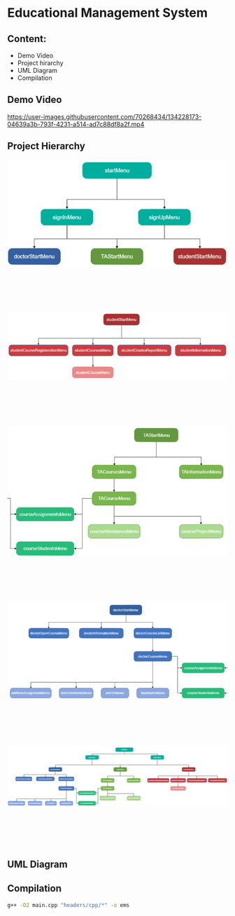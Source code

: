 # Educational Management System
 

## Content: 
- Demo Video
- Project hirarchy
- UML Diagram
- Compilation



## Demo Video



https://user-images.githubusercontent.com/70268434/134228173-04639a3b-793f-4231-a514-ad7c88df8a2f.mp4


## Project Hierarchy 

<img src="assets/Picture1.png" /> 

&nbsp;&nbsp;&nbsp;
------------------------------------------------------------
&nbsp;&nbsp;&nbsp;

<img src="assets/Picture2.png" />

&nbsp;&nbsp;&nbsp;
------------------------------------------------------------
&nbsp;&nbsp;&nbsp;

<img src="assets/Picture3.png" />

&nbsp;&nbsp;&nbsp;
------------------------------------------------------------
&nbsp;&nbsp;&nbsp;
  
<img src="assets/Picture4.png" />

&nbsp;&nbsp;&nbsp;
------------------------------------------------------------
&nbsp;&nbsp;&nbsp;
  
<img src="assets/Picture5.png" /> 

&nbsp;&nbsp;&nbsp;
------------------------------------------------------------
&nbsp;&nbsp;&nbsp;


## UML Diagram


## Compilation

```sh
g++ -O2 main.cpp "headers/cpp/*" -o ems
```
